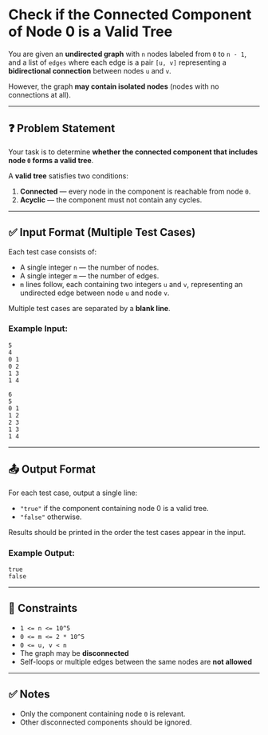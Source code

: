 
# Check if the Connected Component of Node 0 is a Valid Tree

You are given an **undirected graph** with `n` nodes labeled from `0` to `n - 1`, and a list of `edges` where each edge is a pair `[u, v]` representing a **bidirectional connection** between nodes `u` and `v`.

However, the graph **may contain isolated nodes** (nodes with no connections at all).

---

## ❓ Problem Statement

Your task is to determine **whether the connected component that includes node `0` forms a valid tree**.

A **valid tree** satisfies two conditions:
1. **Connected** — every node in the component is reachable from node `0`.
2. **Acyclic** — the component must not contain any cycles.

---

## ✅ Input Format (Multiple Test Cases)

Each test case consists of:
- A single integer `n` — the number of nodes.
- A single integer `m` — the number of edges.
- `m` lines follow, each containing two integers `u` and `v`, representing an undirected edge between node `u` and node `v`.

Multiple test cases are separated by a **blank line**.

### Example Input:
```
5
4
0 1
0 2
1 3
1 4

6
5
0 1
1 2
2 3
1 3
1 4
```

---

## 📤 Output Format

For each test case, output a single line:
- `"true"` if the component containing node 0 is a valid tree.
- `"false"` otherwise.

Results should be printed in the order the test cases appear in the input.

### Example Output:
```
true
false
```

---

## 🧠 Constraints

- `1 <= n <= 10^5`
- `0 <= m <= 2 * 10^5`
- `0 <= u, v < n`
- The graph may be **disconnected**
- Self-loops or multiple edges between the same nodes are **not allowed**

---

## ✅ Notes

- Only the component containing node `0` is relevant.
- Other disconnected components should be ignored.
